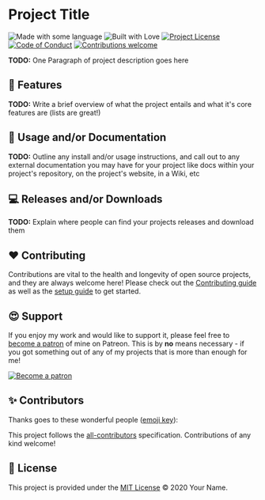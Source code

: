 # Project Title

![Made with some language](https://img.shields.io/badge/made%20with-some%20language-blue?style=for-the-badge)
![Built with Love](https://img.shields.io/badge/built%20with-love-red?style=for-the-badge)
[![Project License](https://img.shields.io/github/license/pahimar/dot-github?style=for-the-badge&color=blue)](./LICENSE.md)
[![Code of Conduct](https://img.shields.io/badge/code%20of-conduct-blue?style=for-the-badge)](./.github/CODE_OF_CONDUCT.md)
[![Contributions welcome](https://img.shields.io/badge/contributions-welcome-blue?style=for-the-badge)](./.github/CONTRIBUTING.md)

<!---
![Join us on Discord](https://img.shields.io/discord/your-server?label=discord&style=for-the-badge&logo=discord&logoColor=white&color=blue)
![Follow me on Twitter](https://img.shields.io/twitter/follow/your-name?style=for-the-badge&logo=twitter&logoColor=white&color=blue)
[![Support me on Patreon](https://img.shields.io/badge/support%20me%20on-patreon-blue?logo=patreon&logoColor=white&style=for-the-badge&color=red)](https://www.patreon.com/your-name)
[![GitHub release (latest SemVer)](https://img.shields.io/github/v/release/your-name/dot-github?color=blue&style=for-the-badge)](https://github.com/pahimar/dot-github/releases)
[![Download from CurseForge](https://img.shields.io/badge/download%20from-curseforge-green?style=for-the-badge)](https://www.curseforge.com/your-project-link)
--->

**TODO:** One Paragraph of project description goes here  

## :tada: Features

**TODO:** Write a brief overview of what the project entails and what it's core features are (lists are great!)

## :rocket: Usage and/or Documentation

**TODO:** Outline any install and/or usage instructions, and call out to any external documentation you may have for your project like docs within your project's repository, on the project's website, in a Wiki, etc

## :computer: Releases and/or Downloads

**TODO:** Explain where people can find your projects releases and download them

## :heart: Contributing

Contributions are vital to the health and longevity of open source projects, and they are always welcome here! Please check out the [Contributing guide](./.github/CONTRIBUTING.md) as well as the [setup guide](./.github/PROJECT_SETUP.md) to get started.

## :heart_eyes: Support

If you enjoy my work and would like to support it, please feel free to [become a patron](https://www.patreon.com/your-name) of mine on Patreon. This is by **no** means necessary - if you got something out of any of my projects that is more than enough for me!

[![Become a patron](https://c5.patreon.com/external/logo/become_a_patron_button.png)](https://www.patreon.com/your-name)

## :sparkles: Contributors

Thanks goes to these wonderful people ([emoji key](https://allcontributors.org/docs/en/emoji-key)):

<!-- ALL-CONTRIBUTORS-LIST:START - Do not remove or modify this section -->
<!-- prettier-ignore-start -->
<!-- markdownlint-disable -->

<!-- markdownlint-enable -->
<!-- prettier-ignore-end -->
<!-- ALL-CONTRIBUTORS-LIST:END -->

This project follows the [all-contributors](https://github.com/all-contributors/all-contributors)
specification. Contributions of any kind welcome!

## :scroll: License

This project is provided under the [MIT License](LICENSE.md) &copy; 2020 Your Name.
